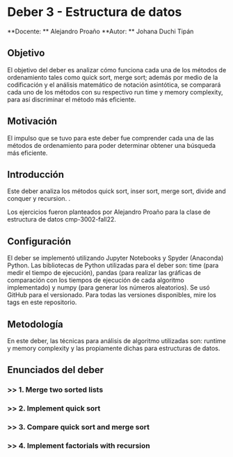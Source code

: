 # Deber 3 - Estructura de datos

**Docente:  ** Alejandro Proaño
**Autor:    ** Johana Duchi Tipán

## Objetivo

El objetivo del deber es analizar cómo funciona cada una de los métodos de ordenamiento tales como quick sort, merge sort; además por medio de la codificación y el análisis matemático de notación asintótica, se comparará cada uno de los métodos con su respectivo run time y memory complexity, para así discriminar el método más eficiente.

## Motivación

El impulso que se tuvo para este deber fue comprender cada una de las métodos de ordenamiento para poder determinar obtener una búsqueda más eficiente.

## Introducción

Este deber analiza los métodos quick sort, inser sort, merge sort, divide and conquer y recursion. .

Los ejercicios fueron planteados por Alejandro Proaño para la clase de estructura de datos cmp-3002-fall22.

## Configuración

El deber se implementó utilizando Jupyter Notebooks y Spyder (Anaconda) Python. Las bibliotecas de Python utilizadas para el deber son: time (para medir el tiempo de ejecución), pandas (para realizar las gráficas de comparación con los tiempos de ejecución de cada algoritmo implementado) y numpy (para generar los números aleatorios).
Se usó GitHub para el versionado. Para todas las versiones disponibles, mire los tags en este repositorio.

## Metodología

En este deber, las técnicas para análisis de algoritmo utilizadas son: runtime y memory complexity y las propiamente dichas para estructuras de datos.

## Enunciados del deber

### >> 1. Merge two sorted lists

### >> 2. Implement quick sort

### >> 3. **Compare quick sort and merge sort**

### >> 4. Implement factorials with recursion
